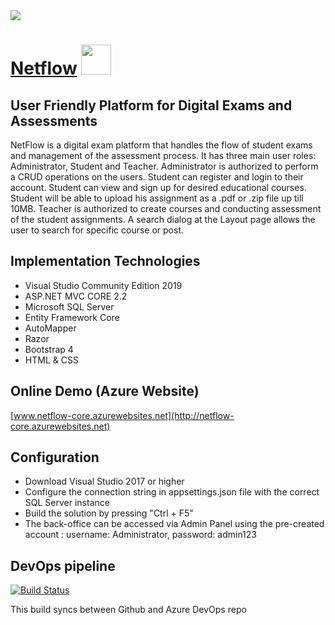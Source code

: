 <div>
    <img src="https://mihailtanev.blob.core.windows.net/netflow/netflow.PNG?sp=r&st=2019-07-25T17:00:35Z&se=2019-07-26T01:00:35Z&spr=https&sv=2018-03-28&sig=o2Bcqr%2FZB4JWHVJ8iIoc%2FUoCkzYeZmGvd%2BAhA8Zp6jk%3D&sr=b" />
</div>	


# [Netflow](https://netflow-core.azurewebsites.net/)  <img src="https://mihailtanev.blob.core.windows.net/netflow/2019-01-25_23-33-061.jpg?sp=r&st=2019-07-25T17:05:42Z&se=2019-07-26T01:05:42Z&spr=https&sv=2018-03-28&sig=K4kGslHX%2By%2BZd0DOnfZ9FlbWD%2FszzViNTezjJKmOSBE%3D&sr=b" width="48px" height="48px" />

## User Friendly Platform for Digital Exams and Assessments
NetFlow is a digital exam platform that handles the flow of student exams and management of the assessment process.
It has three main user roles: Administrator, Student and Teacher. Administrator is authorized to perform a CRUD operations on the users. 
Student can register and login to their account. Student can view and sign up for desired educational courses. Student will be able
to upload his assignment as a .pdf or .zip file up till 10MB. Teacher is authorized to create courses and conducting assessment of
the student assignments. A search dialog at the Layout page allows the user to search for specific course or post.

## Implementation Technologies

-  Visual Studio Community Edition 2019
-  ASP.NET MVC CORE 2.2
-  Microsoft SQL Server
-  Entity Framework Core
-  AutoMapper
-  Razor
-  Bootstrap 4
-  HTML & CSS

## Online Demo (Azure Website)

[www.netflow-core.azurewebsites.net](http://netflow-core.azurewebsites.net)

## Configuration

- Download Visual Studio 2017 or higher
- Configure the connection string in appsettings.json file with the correct SQL Server instance
- Build the solution by pressing "Ctrl + F5"
- The back-office can be accessed via Admin Panel using the pre-created account : username: Administrator, password: admin123

## DevOps pipeline

[![Build Status](https://dev.azure.com/mihailvtanev/NetFlow/_apis/build/status/NetFlow-CI?branchName=master)](https://dev.azure.com/mihailvtanev/NetFlow/_build/latest?definitionId=14&branchName=master)

This build syncs between Github and Azure DevOps repo
